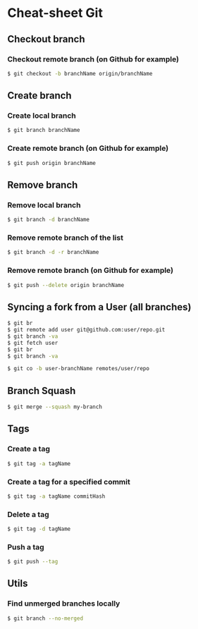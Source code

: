 # Cheat-sheet Git

## Checkout branch

### Checkout remote branch (on Github for example)

```bash
$ git checkout -b branchName origin/branchName
```

## Create branch

### Create local branch

```bash
$ git branch branchName
```

### Create remote branch (on Github for example)

```bash
$ git push origin branchName
```

## Remove branch

### Remove local branch

```bash
$ git branch -d branchName 
```

### Remove remote branch of the list

```bash
$ git branch -d -r branchName
```

### Remove remote branch (on Github for example)

```bash
$ git push --delete origin branchName
```

## Syncing a fork from a User (all branches)

```bash
$ git br
$ git remote add user git@github.com:user/repo.git
$ git branch -va
$ git fetch user
$ git br
$ git branch -va
```

```bash
$ git co -b user-branchName remotes/user/repo
```

## Branch Squash

```bash
$ git merge --squash my-branch
```

## Tags

### Create a tag
```bash
$ git tag -a tagName 
```

### Create a tag for a specified commit
```bash
$ git tag -a tagName commitHash
```

### Delete a tag
```bash
$ git tag -d tagName 
```

### Push a tag
```bash
$ git push --tag 
```

## Utils

### Find unmerged branches locally
```bash
$ git branch --no-merged
```
